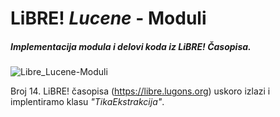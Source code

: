 LiBRE! _Lucene_ - Moduli
===================
##### Implementacija modula i delovi koda iz LiBRE! Časopisa.

 
 
![Libre_Lucene-Moduli](https://www.dropbox.com/s/x61fwtd394kdmm8/LiBRE-Lucene-application-LOGO_.png "Logo Title Text 1")



Broj 14. LiBRE! časopisa (https://libre.lugons.org) uskoro izlazi i implentiramo klasu _"TikaEkstrakcija"_.
